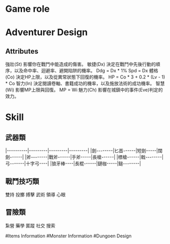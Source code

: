 # Game role

# Adventurer Design

## Attributes
強壯(St)
	影響你在戰鬥中能造成的傷害。
敏捷(Dx)
	決定在戰鬥中先後行動的順序，以及命中率、迴避率、避開陷阱的機率。
	Ddg = Dx * 1%
	Spd = Dx
體格(Co)
	決定HP上限，以及從異常狀態下回復的機率。
	HP = Co * 3 + 0.2 * (Lv - 1) * Co
智力(In)
	決定閱讀卷軸、書籍成功的機率，以及施放法術的成功機率。
智慧(Wi)
	影響MP上限與回復。
	MP = Wi
魅力(Ch)
	影響在城鎮中的事件(Eve)判定的效力。
# Skill
## 武器類
|----------|---------|---------|---------|
|劍--------|匕首------|短劍-----|闊劍------|
|斧--------|戰斧------|手斧-----|長槍------|
|標槍------|戟--------|弓-------|十字弓----|
|狼牙棒----|長棍------|鏈枷-----|鎚--------|		

## 戰鬥技巧類
雙持	投擲	搏擊	武術
領導	心眼	

## 冒險類
紮營	藥學	匿蹤	社交
搜索	

#Items Information
#Monster Information
#Dungoen Design
